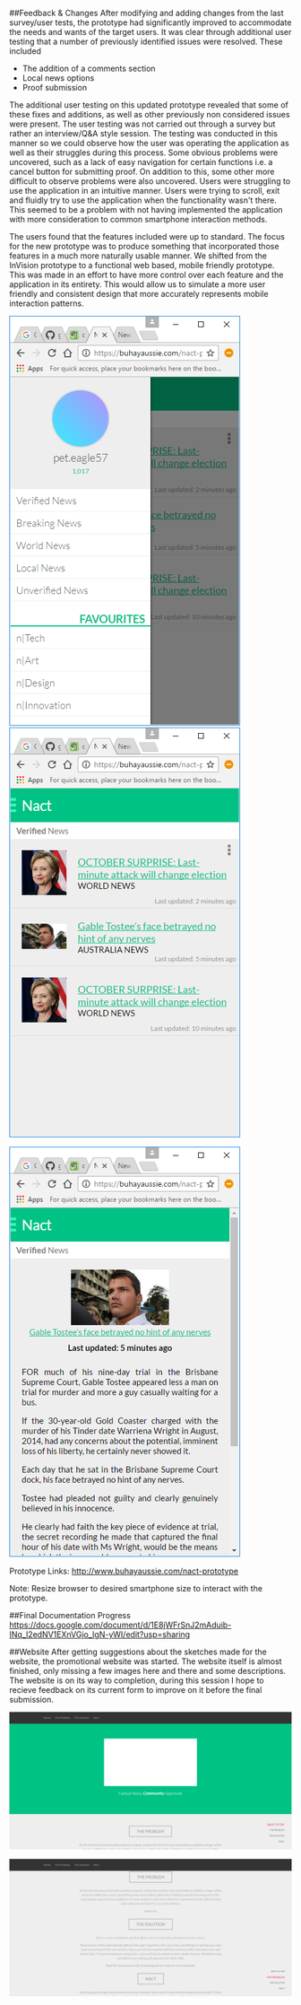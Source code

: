 ##Feedback & Changes
After modifying and adding changes from the last survey/user tests, the prototype had significantly improved to accommodate the needs and wants of the target users. It was clear through additional user testing that a number of previously identified issues were resolved. These included

- The addition of a comments section
- Local news options
- Proof submission

The additional user testing on this updated prototype revealed that some of these fixes and additions, as well as other previously non considered issues were present. The user testing was not carried out through a survey but rather an interview/Q&A style session. The testing was conducted in this manner so we could observe how the user was operating the application as well as their struggles during this process. Some obvious problems were uncovered, such as a lack of easy navigation for certain functions i.e. a cancel button for submitting proof. On addition to this, some other more difficult to observe problems were also uncovered. Users were struggling to use the application in an intuitive manner. Users were trying to scroll, exit and fluidly try to use the application when the functionality wasn't there. This seemed to be a problem with not having implemented the application with more consideration to common smartphone interaction methods.

The users found that the features included were up to standard. The focus for the new prototype was to produce something that incorporated those features in a much more naturally usable manner. We shifted from the InVision prototype to a functional web based, mobile friendly prototype. This was made in an effort to have more control over each feature and the application in its entirety. This would allow us to simulate a more user friendly and consistent design that more accurately represents mobile interaction patterns.


 ![Image of Website](https://raw.githubusercontent.com/deco3500/generic/master/week12/screen%201.png)  ![Image of Website](https://raw.githubusercontent.com/deco3500/generic/master/week12/screen%202.png)

 ![Image of Website](https://raw.githubusercontent.com/deco3500/generic/master/week12/screen%203.png) 

Prototype Links: http://www.buhayaussie.com/nact-prototype

Note: Resize browser to desired smartphone size to interact with the prototype.

##Final Documentation Progress
https://docs.google.com/document/d/1E8jWFrSnJ2mAduib-INq_l2edNV1EXnVGjo_IgN-yWI/edit?usp=sharing

##Website
After getting suggestions about the sketches made for the website, the promotional website was started. The website itself is almost finished, only missing a few images here and there and some descriptions. The website is on its way to completion, during this session I hope to recieve feedback on its current form to improve on it before the final submission.

![Image of Website](https://raw.githubusercontent.com/deco3500/generic/master/mockups/web1.PNG)

![Image of Website2](https://raw.githubusercontent.com/deco3500/generic/master/mockups/web2.PNG)
